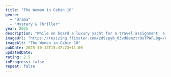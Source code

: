 ```yaml
---
title: "The Woman in Cabin 10"
genre:
  - "Drama"
  - "Mystery & Thriller"
year: 2025
description: "While on board a luxury yacht for a travel assignment, a journalist witnesses a passenger thrown overboard late at night, only to be told that it didn't happen, as all passengers and crew are accounted for. Despite no one believing her, she continues to look for answers, putting her own life in danger. Based on the bestselling novel The Woman in Cabin 10 by Ruth Ware."
imageUrl: "https://resizing.flixster.com/zd9zpyb_03vd8emztr9eTPWFL8g=/ems.cHJkLWVtcy1hc3NldHMvbW92aWVzLzE0YmQzNWM1LTc1MzEtNDk2Ni1iNjhkLWQ4ZTE5NzFhYTIxNS5qcGc="
imageAlt: "The Woman in Cabin 10"
pubDate: 2025-10-12T15:47:23+11:00
updatedDate:
rating: 2.5
inProgress: false
repeat: false
---
```

